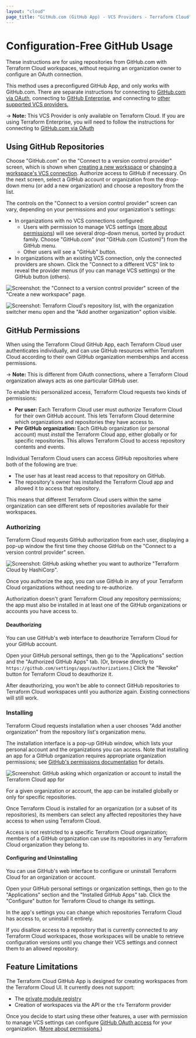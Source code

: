 ```yaml
---
layout: "cloud"
page_title: "GitHub.com (GitHub App) - VCS Providers - Terraform Cloud"
---
```


[private module registry]: ../registry/index.html
[policy sets]: ../sentinel/manage-policies.html
[vcs settings]: ../workspaces/vcs.html
[create]: ../workspaces/creating.html
[owners]: ../users-teams-organizations/teams.html#the-owners-team

# Configuration-Free GitHub Usage

These instructions are for using repositories from GitHub.com with Terraform Cloud workspaces, without requiring an organization owner to configure an OAuth connection.

This method uses a preconfigured GitHub App, and only works with GitHub.com. There are separate instructions for connecting to [GitHub.com via OAuth](./github.html), connecting to [GitHub Enterprise](./github-enterprise.html), and connecting to [other supported VCS providers.](./index.html)

-> **Note:** This VCS Provider is only available on Terraform Cloud. If you are using Terraform Enterprise, you will need to follow the instructions for connecting to [GitHub.com via OAuth](./github.html)

## Using GitHub Repositories

Choose "GitHub.com" on the "Connect to a version control provider" screen, which is shown when [creating a new workspace][create] or [changing a workspace's VCS connection][vcs settings]. Authorize access to GitHub if necessary. On the next screen, select a GitHub account or organization from the drop-down menu (or add a new organization) and choose a repository from the list.

The controls on the "Connect to a version control provider" screen can vary, depending on your permissions and your organization's settings:

- In organizations with no VCS connections configured:
    - Users with permission to manage VCS settings ([more about permissions](/docs/cloud/users-teams-organizations/permissions.html)) will see several drop-down menus, sorted by product family. Choose "GitHub.com" (_not_ "GitHub.com (Custom)") from the GitHub menu.
    - Other users will see a "GitHub" button.
- In organizations with an existing VCS connection, only the connected providers are shown. Click the "Connect to a different VCS" link to reveal the provider menus (if you can manage VCS settings) or the GitHub button (others).

[permissions-citation]: #intentionally-unused---keep-for-maintainers

![Screenshot: the "Connect to a version control provider" screen of the "Create a new workspace" page.](./images/gh-app-choose-provider.png)

![Screenshot: Terraform Cloud's repository list, with the organization switcher menu open and the "Add another organization" option visible.](./images/gh-app-install.png)

## GitHub Permissions

When using the Terraform Cloud GitHub App, each Terraform Cloud user authenticates individually, and can use GitHub resources within Terraform Cloud according to their own GitHub organization memberships and access permissions.

-> **Note:** This is different from OAuth connections, where a Terraform Cloud organization always acts as one particular GitHub user.

To enable this personalized access, Terraform Cloud requests two kinds of permissions:

- **Per user:** Each Terraform Cloud user must _authorize_ Terraform Cloud for their own GitHub account. This lets Terraform Cloud determine which organizations and repositories they have access to.
- **Per GitHub organization:** Each GitHub organization (or personal account) must _install_ the Terraform Cloud app, either globally or for specific repositories. This allows Terraform Cloud to access repository contents and events.

Individual Terraform Cloud users can access GitHub repositories where both of the following are true:

- The user has at least read access to that repository on GitHub.
- The repository's owner has installed the Terraform Cloud app and allowed it to access that repository.

This means that different Terraform Cloud users within the same organization can see different sets of repositories available for their workspaces.

### Authorizing

Terraform Cloud requests GitHub authorization from each user, displaying a pop-up window the first time they choose GitHub on the "Connect to a version control provider" screen.

![Screenshot: GitHub asking whether you want to authorize "Terraform Cloud by HashiCorp".](./images/gh-app-authorize.png)

Once you authorize the app, you can use GitHub in any of your Terraform Cloud organizations without needing to re-authorize.

Authorization doesn't grant Terraform Cloud any repository permissions; the app must also be installed in at least one of the GitHub organizations or accounts you have access to.

#### Deauthorizing

You can use GitHub's web interface to deauthorize Terraform Cloud for your GitHub account.

Open your GitHub personal settings, then go to the "Applications" section and the "Authorized GitHub Apps" tab. (Or, browse directly to `https://github.com/settings/apps/authorizations`.) Click the "Revoke" button for Terraform Cloud to deauthorize it.

After deauthorizing, you won't be able to connect GitHub repositories to Terraform Cloud workspaces until you authorize again. Existing connections will still work.

### Installing

Terraform Cloud requests installation when a user chooses "Add another organization" from the repository list's organization menu.

The installation interface is a pop-up GitHub window, which lists your personal account and the organizations you can access. Note that installing an app for a GitHub organization requires appropriate organization permissions; see [GitHub's permissions documentation](https://help.github.com/en/github/setting-up-and-managing-organizations-and-teams/permission-levels-for-an-organization#github-app-managers) for details.

![Screenshot: GitHub asking which organization or account to install the Terraform Cloud app for](./images/gh-app-install-pick.png)

For a given organization or account, the app can be installed globally or only for specific repositories.

Once Terraform Cloud is installed for an organization (or a subset of its repositories), its members can select any affected repositories they have access to when using Terraform Cloud.

Access is not restricted to a specific Terraform Cloud organization; members of a GitHub organization can use its repositories in any Terraform Cloud organization they belong to.

#### Configuring and Uninstalling

You can use GitHub's web interface to configure or uninstall Terraform Cloud for an organization or account.

Open your GitHub personal settings or organization settings, then go to the "Applications" section and the "Installed GitHub Apps" tab. Click the "Configure" button for Terraform Cloud to change its settings.

In the app's settings you can change which repositories Terraform Cloud has access to, or uninstall it entirely.

If you disallow access to a repository that is currently connected to any Terraform Cloud workspaces, those workspaces will be unable to retrieve configuration versions until you change their VCS settings and connect them to an allowed repository.

## Feature Limitations

The Terraform Cloud GitHub App is designed for creating workspaces from the Terraform Cloud UI. It currently does not support:

- The [private module registry][]
- Creation of workspaces via the API or the `tfe` Terraform provider

Once you decide to start using these other features, a user with permission to manage VCS settings can configure [GitHub OAuth access](./github.html) for your organization. ([More about permissions.](/docs/cloud/users-teams-organizations/permissions.html))

[permissions-citation]: #intentionally-unused---keep-for-maintainers
